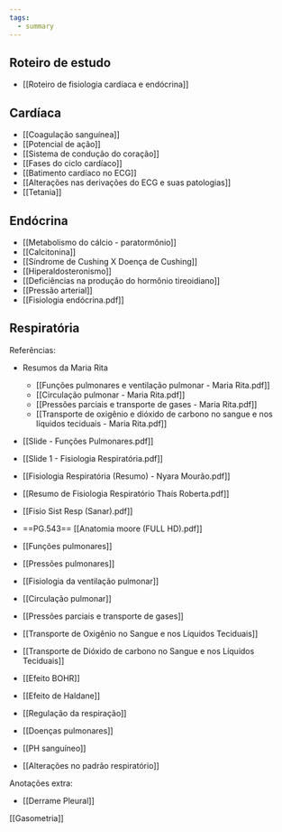 ```yaml
---
tags:
  - summary
---
```

## Roteiro de estudo 
* [[Roteiro de fisiologia cardíaca e endócrina]]
## Cardíaca 
* [[Coagulação sanguínea]]
* [[Potencial de ação]]
* [[Sistema de condução do coração]]
* [[Fases do ciclo cardíaco]]
* [[Batimento cardíaco no ECG]]
* [[Alterações nas derivações do ECG e suas patologias]]
* [[Tetania]]
## Endócrina
* [[Metabolismo do cálcio - paratormônio]]
* [[Calcitonina]]
* [[Síndrome de Cushing X Doença de Cushing]]
* [[Hiperaldosteronismo]]
* [[Deficiências na produção do hormônio tireoidiano]]
* [[Pressão arterial]]
* [[Fisiologia endócrina.pdf]]

## Respiratória
Referências:
* Resumos da Maria Rita
	* [[Funções pulmonares e ventilação pulmonar - Maria Rita.pdf]]
	* [[Circulação pulmonar - Maria Rita.pdf]]
	* [[Pressões parciais e transporte de gases - Maria Rita.pdf]]
	* [[Transporte de oxigênio e dióxido de carbono no sangue e nos líquidos teciduais - Maria Rita.pdf]]
* [[Slide - Funções Pulmonares.pdf]]
* [[Slide 1 - Fisiologia Respiratória.pdf]]
* [[Fisiologia Respiratória (Resumo) - Nyara Mourão.pdf]]
* [[Resumo de Fisiologia Respiratório Thaís Roberta.pdf]]
* [[Fisio Sist Resp (Sanar).pdf]]
* ==PG.543== [[Anatomia moore (FULL HD).pdf]]

* [[Funções pulmonares]]

* [[Pressões pulmonares]] 

* [[Fisiologia da ventilação pulmonar]]

* [[Circulação pulmonar]]

* [[Pressões parciais e transporte de gases]]

* [[Transporte de Oxigênio no Sangue e nos Líquidos Teciduais]]

* [[Transporte de Dióxido de carbono no Sangue e nos Líquidos Teciduais]]

* [[Efeito BOHR]]

* [[Efeito de Haldane]]

* [[Regulação da respiração]]

* [[Doenças pulmonares]]

* [[PH sanguíneo]]

* [[Alterações no padrão respiratório]]

Anotações extra:
* [[Derrame Pleural]]

[[Gasometria]]


